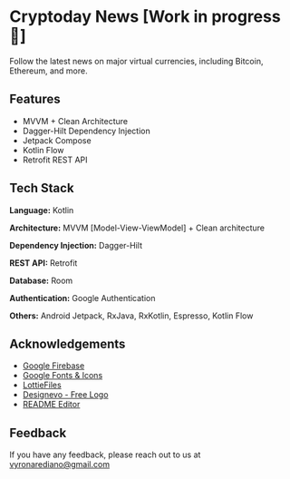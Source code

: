 
# Cryptoday News [Work in progress 🚧]


Follow the latest news on major virtual currencies, including Bitcoin, Ethereum, and more.





## Features

- MVVM + Clean Architecture
- Dagger-Hilt Dependency Injection
- Jetpack Compose
- Kotlin Flow
- Retrofit REST API 
## Tech Stack

**Language:** Kotlin

**Architecture:** MVVM [Model-View-ViewModel] + Clean architecture

**Dependency Injection:** Dagger-Hilt

**REST API:** Retrofit

**Database:** Room

**Authentication:** Google Authentication

**Others:** Android Jetpack, RxJava, RxKotlin, Espresso, Kotlin Flow



## Acknowledgements
 - [Google Firebase](https://firebase.google.com/)
 - [Google Fonts & Icons](https://fonts.google.com/)
 - [LottieFiles](https://lottiefiles.com/)
 - [Designevo - Free Logo](https://www.designevo.com/)
 - [README Editor](https://readme.so/)


## Feedback

If you have any feedback, please reach out to us at vyronarediano@gmail.com

